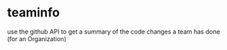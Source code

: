 teaminfo
========

use the github API to get a summary of the code changes a team has done (for an Organization)
